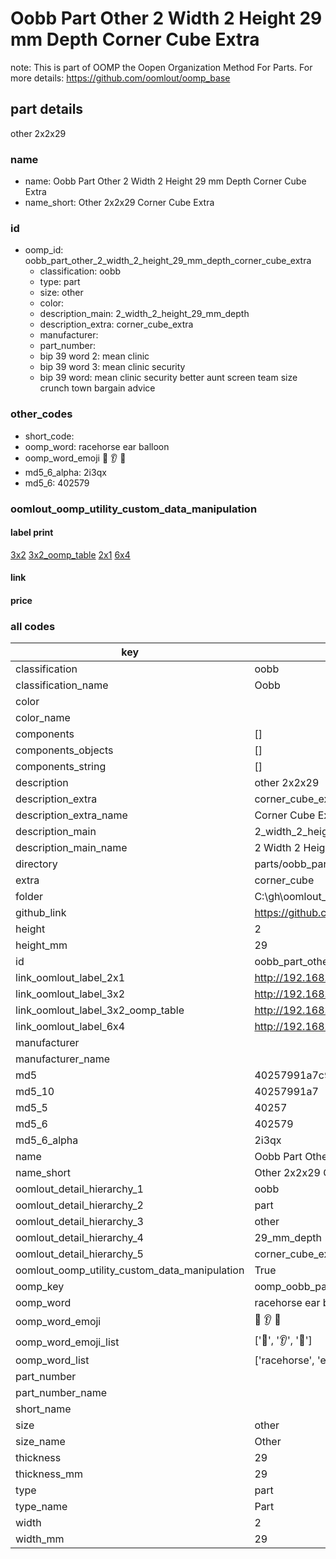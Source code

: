 # Oobb Part Other 2 Width 2 Height 29 mm Depth Corner Cube Extra  

note: This is part of OOMP the Oopen Organization Method For Parts. For more details: https://github.com/oomlout/oomp_base

##  part details
  



other 2x2x29



### name
* name: Oobb Part Other 2 Width 2 Height 29 mm Depth Corner Cube Extra
* name_short: Other 2x2x29 Corner Cube Extra
### id
* oomp_id: oobb_part_other_2_width_2_height_29_mm_depth_corner_cube_extra
  * classification: oobb
  * type: part
  * size: other
  * color: 
  * description_main: 2_width_2_height_29_mm_depth
  * description_extra: corner_cube_extra
  * manufacturer: 
  * part_number: 
  * bip 39 word 2: mean clinic
  * bip 39 word 3: mean clinic security
  * bip 39 word: mean clinic security better aunt screen team size crunch town bargain advice

### other_codes
* short_code: 
* oomp_word: racehorse ear balloon
* oomp_word_emoji :racehorse: :ear: :balloon:
* md5_6_alpha: 2i3qx
* md5_6: 402579






### oomlout_oomp_utility_custom_data_manipulation
#### label print
[3x2](http://192.168.1.245:1112/?label=oomp%202i3qx)
[3x2_oomp_table](http://192.168.1.108:1112/?label=oomp%202i3qx)
[2x1](http://192.168.1.242:1112/?label=oomp%202i3qx)
[6x4](http://192.168.1.55:1112/?label=oomp%202i3qx)    

#### link

                              

#### price







### all codes 
| key | value |  
| --- | --- |  
| classification | oobb |  
| classification_name | Oobb |  
| color |  |  
| color_name |  |  
| components | [] |  
| components_objects | [] |  
| components_string | [] |  
| description | other 2x2x29 |  
| description_extra | corner_cube_extra |  
| description_extra_name | Corner Cube Extra |  
| description_main | 2_width_2_height_29_mm_depth |  
| description_main_name | 2 Width 2 Height 29 mm Depth |  
| directory | parts/oobb_part_other_2_width_2_height_29_mm_depth_corner_cube_extra |  
| extra | corner_cube |  
| folder | C:\gh\oomlout_oobb_version_4_generated_parts\parts\oobb_part_other_2_width_2_height_29_mm_depth_corner_cube_extra |  
| github_link | https://github.com/oomlout/oomlout_oomp_part_src/tree/main/parts/oobb_part_other_2_width_2_height_29_mm_depth_corner_cube_extra |  
| height | 2 |  
| height_mm | 29 |  
| id | oobb_part_other_2_width_2_height_29_mm_depth_corner_cube_extra |  
| link_oomlout_label_2x1 | http://192.168.1.242:1112/?label=oomp%202i3qx |  
| link_oomlout_label_3x2 | http://192.168.1.245:1112/?label=oomp%202i3qx |  
| link_oomlout_label_3x2_oomp_table | http://192.168.1.108:1112/?label=oomp%202i3qx |  
| link_oomlout_label_6x4 | http://192.168.1.55:1112/?label=oomp%202i3qx |  
| manufacturer |  |  
| manufacturer_name |  |  
| md5 | 40257991a7c9fbd70607a159858acc4e |  
| md5_10 | 40257991a7 |  
| md5_5 | 40257 |  
| md5_6 | 402579 |  
| md5_6_alpha | 2i3qx |  
| name | Oobb Part Other 2 Width 2 Height 29 mm Depth Corner Cube Extra |  
| name_short | Other 2x2x29 Corner Cube Extra |  
| oomlout_detail_hierarchy_1 | oobb |  
| oomlout_detail_hierarchy_2 | part |  
| oomlout_detail_hierarchy_3 | other |  
| oomlout_detail_hierarchy_4 | 29_mm_depth |  
| oomlout_detail_hierarchy_5 | corner_cube_extra |  
| oomlout_oomp_utility_custom_data_manipulation | True |  
| oomp_key | oomp_oobb_part_other_2_width_2_height_29_mm_depth_corner_cube_extra |  
| oomp_word | racehorse ear balloon |  
| oomp_word_emoji | :racehorse: :ear: :balloon: |  
| oomp_word_emoji_list | [':racehorse:', ':ear:', ':balloon:'] |  
| oomp_word_list | ['racehorse', 'ear', 'balloon'] |  
| part_number |  |  
| part_number_name |  |  
| short_name |  |  
| size | other |  
| size_name | Other |  
| thickness | 29 |  
| thickness_mm | 29 |  
| type | part |  
| type_name | Part |  
| width | 2 |  
| width_mm | 29 |  
